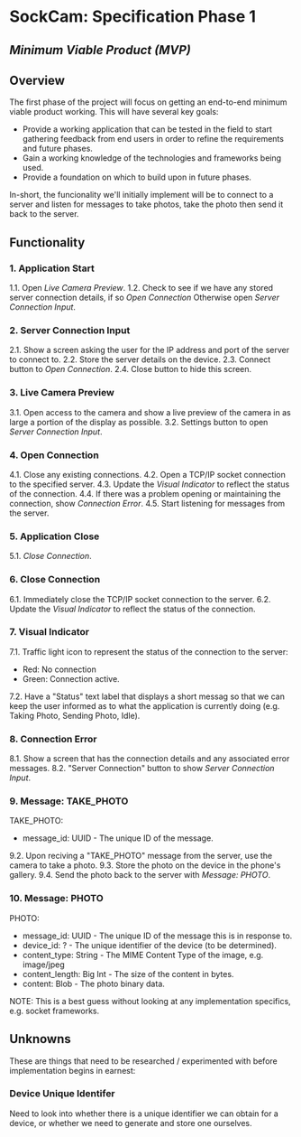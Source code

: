 SockCam: Specification Phase 1
==============================
*Minimum Viable Product (MVP)*
----------------------------

## Overview

The first phase of the project will focus on getting an end-to-end minimum viable product working.  This will have several key goals:

* Provide a working application that can be tested in the field to start gathering feedback from end users in order to refine the requirements and future phases.
* Gain a working knowledge of the technologies and frameworks being used.
* Provide a foundation on which to build upon in future phases.

In-short, the funcionality we'll initially implement will be to connect to a server and listen for messages to take photos, take the photo then send it back to the server.

## Functionality

### 1. Application Start

1.1. Open *Live Camera Preview*.
1.2. Check to see if we have any stored server connection details, if so *Open Connection*
Otherwise open *Server Connection Input*.

### 2. Server Connection Input

2.1. Show a screen asking the user for the IP address and port of the server to connect to.
2.2. Store the server details on the device.
2.3. Connect button to *Open Connection*.
2.4. Close button to hide this screen.

### 3. Live Camera Preview

3.1. Open access to the camera and show a live preview of the camera in as large a portion of the display as possible.
3.2. Settings button to open *Server Connection Input*.

### 4. Open Connection

4.1. Close any existing connections.
4.2. Open a TCP/IP socket connection to the specified server.
4.3. Update the *Visual Indicator* to reflect the status of the connection.
4.4. If there was a problem opening or maintaining the connection, show *Connection Error*.
4.5. Start listening for messages from the server.

### 5. Application Close

5.1. *Close Connection*.

### 6. Close Connection

6.1. Immediately close the TCP/IP socket connection to the server.
6.2. Update the *Visual Indicator* to reflect the status of the connection.

### 7. Visual Indicator

7.1. Traffic light icon to represent the status of the connection to the server:
  * Red: No connection
  * Green: Connection active.

7.2. Have a "Status" text label that displays a short messag so that we can keep the user informed as to what the application is currently doing (e.g. Taking Photo, Sending Photo, Idle).

### 8. Connection Error

8.1. Show a screen that has the connection details and any associated error messages.
8.2. "Server Connection" button to show *Server Connection Input*.

### 9. Message: TAKE_PHOTO

TAKE_PHOTO:
  - message_id: UUID - The unique ID of the message.

9.2. Upon reciving a "TAKE_PHOTO" message from the server, use the camera to take a photo.
9.3. Store the photo on the device in the phone's gallery.
9.4. Send the photo back to the server with *Message: PHOTO*.

### 10. Message: PHOTO

PHOTO:
  - message_id: UUID - The unique ID of the message this is in response to.
  - device_id: ? - The unique identifier of the device (to be determined).
  - content_type: String - The MIME Content Type of the image, e.g. image/jpeg
  - content_length: Big Int - The size of the content in bytes.
  - content: Blob - The photo binary data.

NOTE: This is a best guess without looking at any implementation specifics, e.g. socket frameworks.  

## Unknowns

These are things that need to be researched / experimented with before implementation begins in earnest:

### Device Unique Identifer

Need to look into whether there is a unique identifier we can obtain for a device, or whether we need to generate and store one ourselves.